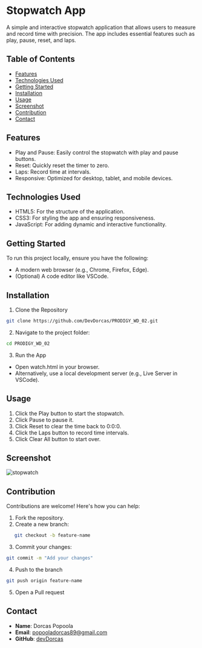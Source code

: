 # Stopwatch App

A simple and interactive stopwatch application that allows users to measure and record time with precision. The app includes essential features such as play, pause, reset, and laps.

## Table of Contents
- [Features](#features)
- [Technologies Used](#technologies-used)
- [Getting Started](#getting-started)
- [Installation](#installation)
- [Usage](#usage)
- [Screenshot](#screenshot)
- [Contribution](#contribution)
- [Contact](#contact)


## Features 
-  Play and Pause: Easily control the stopwatch with play and pause buttons.
-  Reset: Quickly reset the timer to zero.
-  Laps: Record time at intervals.
-  Responsive: Optimized for desktop, tablet, and mobile devices.

## Technologies Used 
- HTML5: For the structure of the application.
- CSS3: For styling the app and ensuring responsiveness.
- JavaScript: For adding dynamic and interactive functionality.

## Getting Started
To run this project locally, ensure you have the following:
- A modern web browser (e.g., Chrome, Firefox, Edge).
- (Optional) A code editor like VSCode.

## Installation 
1. Clone the Repository
```bash
git clone https://github.com/DevDorcas/PRODIGY_WD_02.git
```
2. Navigate to the project folder:
```bash
cd PRODIGY_WD_02
```
3. Run the App
- Open watch.html in your browser.
- Alternatively, use a local development server (e.g., Live Server in VSCode).

## Usage
1. Click the Play button to start the stopwatch.
2. Click Pause to pause it.
3. Click Reset to clear the time back to 0:0:0.
4. Click the Laps button to record time intervals.
5. Click Clear All button to start over.

## Screenshot
![stopwatch](https://github.com/user-attachments/assets/a1ddac3e-6a85-412b-916b-0ceb39a109e0)

## Contribution
Contributions are welcome! Here's how you can help:
1. Fork the repository.
2. Create a new branch:
```bash
   git checkout -b feature-name
```
3. Commit your changes:
```bash
git commit -m "Add your changes"
```
4. Push to the branch
```bash
git push origin feature-name
```
5. Open a Pull request

## Contact
- **Name**: Dorcas Popoola
- **Email**: popooladorcas89@gmail.com
- **GitHub**: [devDorcas](https://github.com/devDorcas)
















